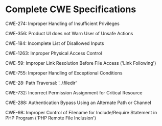 

# Complete CWE Specifications

CWE-274: Improper Handling of Insufficient Privileges

CWE-356: Product UI does not Warn User of Unsafe Actions

CWE-184: Incomplete List of Disallowed Inputs

CWE-1263: Improper Physical Access Control

CWE-59: Improper Link Resolution Before File Access ('Link Following')

CWE-755: Improper Handling of Exceptional Conditions

CWE-28: Path Traversal: '..\filedir'

CWE-732: Incorrect Permission Assignment for Critical Resource

CWE-288: Authentication Bypass Using an Alternate Path or Channel

CWE-98: Improper Control of Filename for Include/Require Statement in PHP Program ('PHP Remote File Inclusion')